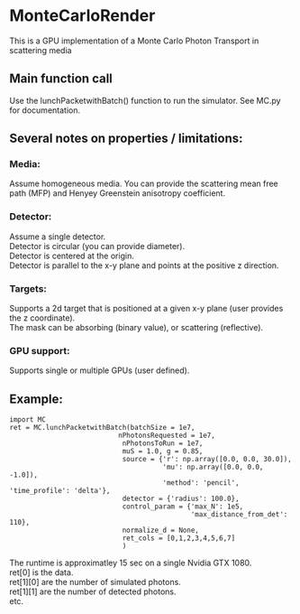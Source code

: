 # MonteCarloRender

This is a GPU implementation of a Monte Carlo Photon Transport in scattering media


## Main function call
  Use the lunchPacketwithBatch() function to run the simulator. See MC.py for documentation.
  
## Several notes on properties / limitations:
### Media:
 Assume homogeneous media. You can provide the scattering mean free path (MFP) and Henyey Greenstein anisotropy coefficient.

### Detector:
 Assume a single detector. <br/>
 Detector is circular (you can provide diameter). <br/>
 Detector is centered at the origin. <br/>
 Detector is parallel to the x-y plane and points at the positive z direction.

### Targets:
 Supports a 2d target that is positioned at a given x-y plane (user provides the z coordinate). <br/>
 The mask can be absorbing (binary value), or scattering (reflective).
 
### GPU support:
  Supports single or multiple GPUs (user defined).

## Example:
    import MC
    ret = MC.lunchPacketwithBatch(batchSize = 1e7,
                               nPhotonsRequested = 1e7,
                                nPhotonsToRun = 1e7,
                                muS = 1.0, g = 0.85,
                                source = {'r': np.array([0.0, 0.0, 30.0]),
                                          'mu': np.array([0.0, 0.0, -1.0]),
                                          'method': 'pencil', 'time_profile': 'delta'},
                                detector = {'radius': 100.0},
                                control_param = {'max_N': 1e5,
                                                 'max_distance_from_det': 110},
                                normalize_d = None,
                                ret_cols = [0,1,2,3,4,5,6,7]
                                )      
                                
  The runtime is approximatley 15 sec on a single Nvidia GTX 1080. <br/>
  ret[0] is the data. <br/>
  ret[1][0] are the number of simulated photons.<br/>
  ret[1][1] are the number of detected photons.<br/>
  etc.

